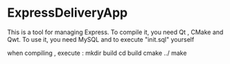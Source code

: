ExpressDeliveryApp
==================
This is a tool for managing Express.
To compile it, you need Qt , CMake and Qwt.
To use it, you need MySQL and to execute "init.sql" yourself

when compiling , execute : 
mkdir build
cd build
cmake ../
make
